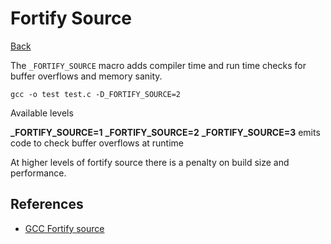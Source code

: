# Fortify Source

[Back](../../index.md#ccpp-compilers)

The `_FORTIFY_SOURCE` macro adds compiler time and run time checks for buffer overflows and memory sanity.

```
gcc -o test test.c -D_FORTIFY_SOURCE=2
```

Available levels

**\_FORTIFY\_SOURCE=1**
**\_FORTIFY\_SOURCE=2**
**\_FORTIFY\_SOURCE=3** emits code to check buffer overflows at runtime

At higher levels of fortify source there is a penalty on build size and performance.

## References

- [GCC Fortify source](https://developers.redhat.com/articles/2022/09/17/gccs-new-fortification-level#2__better_fortification_coverage)

